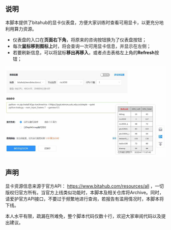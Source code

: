 ## 说明

本脚本提供了bitahub的显卡仪表盘，方便大家训练时查看可用显卡，以更充分地利用算力资源。

- 仪表盘的入口在**页面右下角**，将原来的咨询按钮换为了仪表盘按钮；
- 每次**鼠标移到图标上**时，将会查询一次可用显卡信息，并显示在左侧；
- 若要刷新信息，可以将鼠标**移出再移入**，或者点击表格左上角的**Refresh**按钮；

![](https://github.com/liaoyinuo/bitahub-gpu-dashboard/raw/main/fig.jpg#pic_center)





## 声明

显卡资源信息来源于官方API： https://www.bitahub.com/resources/all ，一切版权归官方所有。当官方上线类似功能时，本脚本及相关仓库将Archive。同时，请爱护官方API接口，不要过于频繁地进行查询，若报告有滥用情况时，本脚本将下线。

本人水平有限，疏漏在所难免，整个脚本代码仅数十行，欢迎大家审阅代码以及提出建议。
